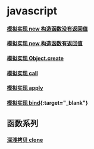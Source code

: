 # javascript

#### [模拟实现 new 构造函数没有返回值](https://jsbin.com/woyalip/edit?js,console,output)
#### [模拟实现 new 构造函数有返回值](https://jsbin.com/nokuvab/2/edit?js,console,output)
#### [模拟实现 Object.create](https://jsbin.com/dazepic/edit?js,console,output)
#### [模拟实现 call](https://jsbin.com/gewizaw/2/edit?js,console,output)
#### [模拟实现 apply](https://jsbin.com/pezegu/edit?js,console,output)
#### [模拟实现 bind](https://jsbin.com/sodiqar/edit?js,console){:target="_blank"}

## 函数系列

#### [深浅拷贝 clone](https://jsbin.com/toqetab/edit?js,console)
